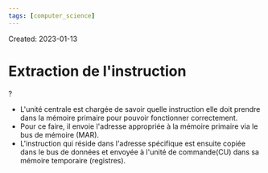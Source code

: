 ```yaml
---
tags: [computer_science] 
---
```

Created: 2023-01-13

# Extraction de l'instruction
?
- L'unité centrale est chargée de savoir quelle instruction elle doit prendre dans la mémoire primaire pour pouvoir fonctionner correctement.
- Pour ce faire, il envoie l'adresse appropriée à la mémoire primaire via le bus de mémoire (MAR).
- L'instruction qui réside dans l'adresse spécifique est ensuite copiée dans le bus de données et envoyée à l'unité de commande(CU) dans sa mémoire temporaire (registres).
<!--SR:!2024-03-08,42,190-->